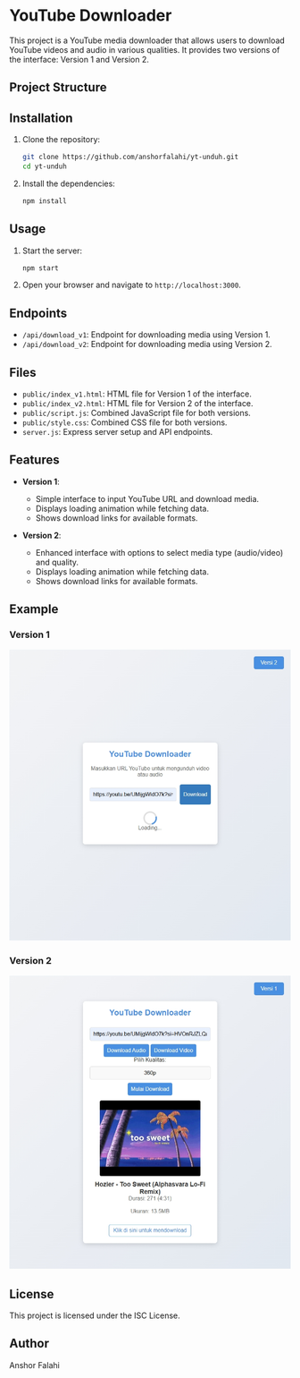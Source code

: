 # YouTube Downloader

This project is a YouTube media downloader that allows users to download YouTube videos and audio in various qualities. It provides two versions of the interface: Version 1 and Version 2.

## Project Structure

## Installation

1. Clone the repository:

   ```sh
   git clone https://github.com/anshorfalahi/yt-unduh.git
   cd yt-unduh
   ```

2. Install the dependencies:
   ```sh
   npm install
   ```

## Usage

1. Start the server:

   ```sh
   npm start
   ```

2. Open your browser and navigate to `http://localhost:3000`.

## Endpoints

- `/api/download_v1`: Endpoint for downloading media using Version 1.
- `/api/download_v2`: Endpoint for downloading media using Version 2.

## Files

- `public/index_v1.html`: HTML file for Version 1 of the interface.
- `public/index_v2.html`: HTML file for Version 2 of the interface.
- `public/script.js`: Combined JavaScript file for both versions.
- `public/style.css`: Combined CSS file for both versions.
- `server.js`: Express server setup and API endpoints.

## Features

- **Version 1**:

  - Simple interface to input YouTube URL and download media.
  - Displays loading animation while fetching data.
  - Shows download links for available formats.

- **Version 2**:
  - Enhanced interface with options to select media type (audio/video) and quality.
  - Displays loading animation while fetching data.
  - Shows download links for available formats.

## Example

### Version 1

![Version 1](screenshots/version1.png)

### Version 2

![Version 2](screenshots/version2.png)

## License

This project is licensed under the ISC License.

## Author

Anshor Falahi
